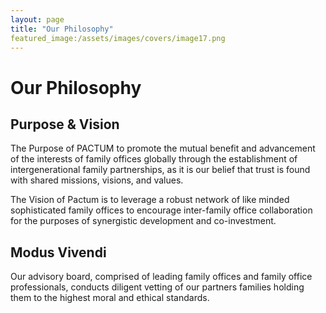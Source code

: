```yaml
---
layout: page
title: "Our Philosophy"
featured_image:/assets/images/covers/image17.png
---
```


# Our Philosophy

## Purpose & Vision

The Purpose of PACTUM to promote the mutual benefit and advancement of the interests of family offices globally through the establishment of intergenerational family partnerships, as it is our belief that trust is found with shared missions, visions, and values.


The Vision of Pactum is to leverage a robust network of like minded sophisticated family offices to encourage inter-family office collaboration for the purposes of synergistic development and co-investment. 




## Modus Vivendi

Our advisory board, comprised of leading family offices and family office professionals, conducts diligent vetting of our partners families holding them to the highest moral and ethical standards.


